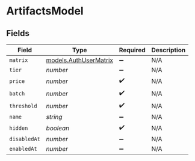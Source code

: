 # ArtifactsModel


## Fields

| Field                                                | Type                                                 | Required                                             | Description                                          |
| ---------------------------------------------------- | ---------------------------------------------------- | ---------------------------------------------------- | ---------------------------------------------------- |
| `matrix`                                             | [models.AuthUserMatrix](../models/authusermatrix.md) | :heavy_minus_sign:                                   | N/A                                                  |
| `tier`                                               | *number*                                             | :heavy_minus_sign:                                   | N/A                                                  |
| `price`                                              | *number*                                             | :heavy_check_mark:                                   | N/A                                                  |
| `batch`                                              | *number*                                             | :heavy_check_mark:                                   | N/A                                                  |
| `threshold`                                          | *number*                                             | :heavy_check_mark:                                   | N/A                                                  |
| `name`                                               | *string*                                             | :heavy_minus_sign:                                   | N/A                                                  |
| `hidden`                                             | *boolean*                                            | :heavy_check_mark:                                   | N/A                                                  |
| `disabledAt`                                         | *number*                                             | :heavy_minus_sign:                                   | N/A                                                  |
| `enabledAt`                                          | *number*                                             | :heavy_minus_sign:                                   | N/A                                                  |